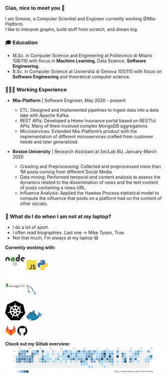 ### Ciao, nice to meet you 👋

I am Simone, a Computer Scientist and Engineer currently working @Mia-Platform.   
I like to interpret graphs, build stuff from scratch, and dream big.

### 🎓 Education
* M.Sc. in Computer Science and Engineering at Politecnico di Milano 108/110 with focus in **Machine Learning**, Data Science, **Software Engineering**.
* B.Sc. in Computer Science at Università di Genova 105/110 with focus on **Software Engineering** and theoretical computer science.

### 👨🏽‍💻 Working Experience
* **Mia-Platform** | Software Engineer, May 2020 - present
  * ETL: Designed and implemented pipelines to ingest data into a data lake with Apache Kafka.
  * REST APIs: Developed a Home Insurance portal based on RESTful APIs. Many of them involved complex MongoDB
  aggregations.
  * Microservices: Extended Mia-Platform’s product with the implementation of different microservices crafted from
  customer needs and later generalized.

* **Boston University** | Research Assistant at SecLab BU, January-March 2020
  * Crawling and Preprocessing: Collected and preprocessed more than 1M posts coming from different Social Media.
  * Data mining: Performed temporal and content analysis to assess the dynamics related to the dissemination of news and
  the text content of posts containing a news URL.
  * Influence Analysis: Applied the Hawkes Process statistical model to compute the influence that posts on a platform
  had on the content of other socials.

### 🤔 What do I do when I am not at my laptop?
  - I do a lot of sport.
  - I often read biographies. Last one -> Mike Tyson, True.
  - Not that much, I'm always at my laptop 😄

**Currently working with:**   
<a href="https://nodejs.org/" title="Node"><img src="icons/node.png" /></a>
<a href="https://en.wikipedia.org/wiki/JavaScript" title="JavaScript"><img src="icons/javascript.png" /></a>
<a href="https://www.python.org/" title="Python"><img src="icons/python.png" /></a>

<a href="https://www.mongodb.com/" title="Mongodb"><img src="icons/mongodb.png" /></a>
<a href="https://www.mysql.com/" title="MySQL"><img src="icons/mysql.png" /></a>

<a href="https://kubernetes.io/" title="Kubernetes"><img src="icons/kubernetes.png" /></a>
<a href="https://www.docker.com/" title="Docker"><img src="icons/docker.png" /></a>

<a href="https://gitlab.com/" title="GitLab"><img src="icons/gitlab.png" /></a>
<a href="https://github.com/" title="GitHub"><img src="icons/github.png" /></a>

**Check out my Gitlab overview:**   
<a href="" title="GitLabStats"><img src="images/gitLabStats.png" /></a>


<!--
**simo955/simo955** is a ✨ _special_ ✨ repository because its `README.md` (this file) appears on your GitHub profile.

Here are some ideas to get you started:

-  I’m currently working on ...
- 🌱 I’m currently learning ...
- 👯 I’m looking to collaborate on ...
-  I’m looking for help with ...
- 💬 Ask me about ...
- 📫 How to reach me: ...
-  Pronouns: ...
- ⚡ Fun fact: ...
-->
